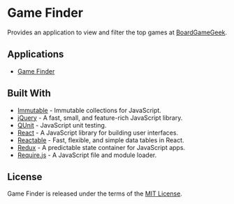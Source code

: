 # Game Finder

Provides an application to view and filter the top games at [BoardGameGeek](https://www.boardgamegeek.com).

## Applications

* [Game Finder](https://rawgit.com/jmthompson2015/gamefinder/master/src/main/html/gameFinder.html)

## Built With

* [Immutable](https://facebook.github.io/immutable-js/) - Immutable collections for JavaScript.
* [jQuery](https://jquery.com/) - A fast, small, and feature-rich JavaScript library.
* [QUnit](https://qunitjs.com/) - JavaScript unit testing.
* [React](http://facebook.github.io/react/) - A JavaScript library for building user interfaces.
* [Reactable](http://glittershark.github.io/reactable/) - Fast, flexible, and simple data tables in React.
* [Redux](https://redux.js.org/) - A predictable state container for JavaScript apps.
* [Require.js](http://requirejs.org/) - A JavaScript file and module loader.

## License

Game Finder is released under the terms of the [MIT License](https://github.com/jmthompson2015/gamefinder/blob/master/LICENSE).
